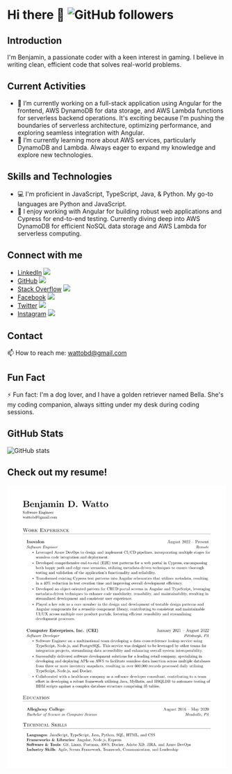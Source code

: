 # Hi there 👋 ![GitHub followers](https://img.shields.io/github/followers/wattob?label=Follow%20Me%21&style=social)

## Introduction
I'm Benjamin, a passionate coder with a keen interest in gaming. I believe in writing clean, efficient code that solves real-world problems.

## Current Activities
- 🔭 I’m currently working on a full-stack application using Angular for the frontend, AWS DynamoDB for data storage, and AWS Lambda functions for serverless backend operations. It's exciting because I'm pushing the boundaries of serverless architecture, optimizing performance, and exploring seamless integration with Angular.
- 🌱 I’m currently learning more about AWS services, particularly DynamoDB and Lambda. Always eager to expand my knowledge and explore new technologies.

## Skills and Technologies
- 💻 I'm proficient in JavaScript, TypeScript, Java, & Python. My go-to languages are Python and JavaScript.
- 🚀 I enjoy working with Angular for building robust web applications and Cypress for end-to-end testing. Currently diving deep into AWS DynamoDB for efficient NoSQL data storage and AWS Lambda for serverless computing.

<!-- ## Projects
Here are some projects I'm proud of:
1. [Project 1](link-to-project-1): Brief description of the project.
2. [Project 2](link-to-project-2): Brief description of the project. -->

## Connect with me
- [LinkedIn](https://linkedin.com/in/benjaminwatto/) [<img src="https://img.icons8.com/color/48/000000/linkedin.png" width="25"/>](https://linkedin.com/in/benjaminwatto/)
- [GitHub](https://github.com/wattob) [<img src="https://img.icons8.com/ios/50/000000/github.png" width="25"/>](https://github.com/wattob)
- [Stack Overflow](https://stackoverflow.com/users/10458181/ben) [<img src="https://img.icons8.com/color/48/000000/stackoverflow.png" width="25"/>](https://stackoverflow.com/users/10458181/ben)
- [Facebook](https://facebook.com/wattobenjamin) [<img src="https://img.icons8.com/color/48/000000/facebook.png" width="25"/>](https://facebook.com/wattobenjamin)
- [Twitter](https://twitter.com/wattobd) [<img src="https://img.icons8.com/color/48/000000/twitter.png" width="25"/>](https://twitter.com/wattobd)
- [Instagram](https://instagram.com/benjamindwatto/) [<img src="https://img.icons8.com/color/48/000000/instagram.png" width="25"/>](https://instagram.com/benjamindwatto/)

## Contact
📫 How to reach me: wattobd@gmail.com

## Fun Fact
⚡ Fun fact: I'm a dog lover, and I have a golden retriever named Bella. She's my coding companion, always sitting under my desk during coding sessions.

## GitHub Stats
![GitHub stats](https://github-readme-stats.vercel.app/api?username=wattob&show_icons=true)

## Check out my resume!
![Resume](resume/resume_preview.png)
